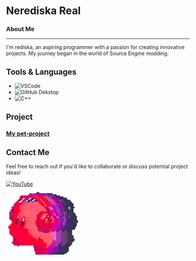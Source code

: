 **Nerediska Real**
=====================

### About Me
-------------
I'm rediska, an aspiring programmer with a passion for creating innovative projects. My journey began in the world of Source Engine modding.

**Tools & Languages**
----------------------

 * ![VSCode](https://img.shields.io/badge/-VisualStudioCode-42AAFF)
 * ![GitHub Dekstop](https://img.shields.io/badge/-GitHubDekstop-414A4C)
 * ![C++](https://img.shields.io/badge/-C%2b%2b-8000FF)


**Project**
-------------

### [My pet-project](https://github.com/MatveySDK/nova-os)


**Contact Me**
-------------

Feel free to reach out if you'd like to collaborate or discuss potential project ideas!

[![YouTube](https://img.shields.io/badge/-YouTube-FF0000)](https://www.youtube.com/channel/UCBJjDUMpff0QeN4e28Tw6jw)

[![Header](https://github.com/MatveySDK/MatveySDK/blob/main/assets/gif.gif)](https://steamcommunity.com/tradeoffer/new/?partner=1296316604&token=V9fm6hQ2)

